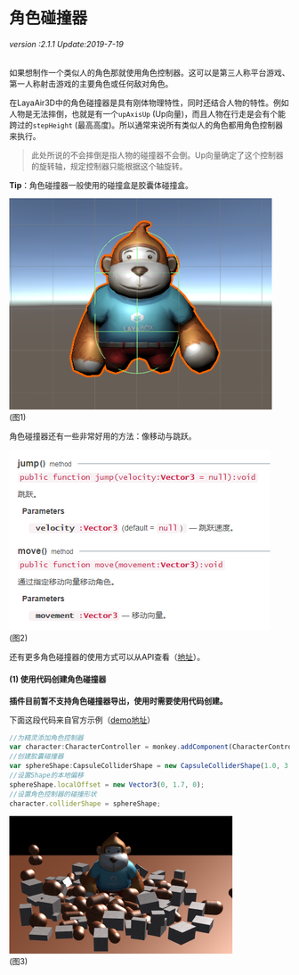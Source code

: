 # 角色碰撞器

###### *version :2.1.1   Update:2019-7-19*

如果想制作一个类似人的角色那就使用角色控制器。这可以是第三人称平台游戏、第一人称射击游戏的主要角色或任何敌对角色。

在LayaAir3D中的角色碰撞器是具有刚体物理特性，同时还结合人物的特性。例如人物是无法摔倒，也就是有一个`upAxisUp` (Up向量)，而且人物在行走是会有个能跨过的`stepHeight` (最高高度)。所以通常来说所有类似人的角色都用角色控制器来执行。

> 此处所说的不会摔倒是指人物的碰撞器不会倒。Up向量确定了这个控制器的旋转轴，规定控制器只能根据这个轴旋转。

**Tip**：角色碰撞器一般使用的碰撞盒是胶囊体碰撞盒。

![](img/1.png)<br>(图1)

角色碰撞器还有一些非常好用的方法：像移动与跳跃。

![](img/2.png)<br>(图2)

还有更多角色碰撞器的使用方式可以从API查看（[地址](https://layaair.ldc.layabox.com/api2/Chinese/index.html?category=Core&class=laya.d3.physics.CharacterController)）。

#### (1) 使用代码创建角色碰撞器

**插件目前暂不支持角色碰撞器导出，使用时需要使用代码创建。**

下面这段代码来自官方示例（[demo地址](https://layaair.ldc.layabox.com/demo2/?language=ch&category=3d&group=Physics3D&name=PhysicsWorld_Character)）

```typescript
//为精灵添加角色控制器
var character:CharacterController = monkey.addComponent(CharacterController);
//创建胶囊碰撞器
var sphereShape:CapsuleColliderShape = new CapsuleColliderShape(1.0, 3.4);
//设置Shape的本地偏移
sphereShape.localOffset = new Vector3(0, 1.7, 0);
//设置角色控制器的碰撞形状
character.colliderShape = sphereShape;
```

![](img/3.png)<br>(图3)

